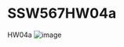 # SSW567HW04a
HW04a
![image](https://user-images.githubusercontent.com/62318485/135728506-4f5049ef-603a-4334-af43-f0bb6f24d526.png)

